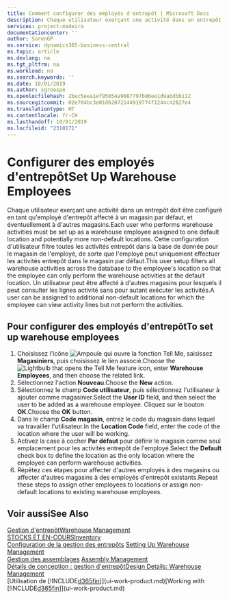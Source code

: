 ```yaml
---
title: Comment configurer des employés d'entrepôt | Microsoft Docs
description: Chaque utilisateur exerçant une activité dans un entrepôt doit être configuré en tant qu'employé d'entrepôt affecté à un magasin par défaut, et éventuellement à d'autres magasins.
services: project-madeira
documentationcenter: ''
author: SorenGP
ms.service: dynamics365-business-central
ms.topic: article
ms.devlang: na
ms.tgt_pltfrm: na
ms.workload: na
ms.search.keywords: ''
ms.date: 10/01/2019
ms.author: sgroespe
ms.openlocfilehash: 2bec5eea1ef95054a9087797b86ee1d9abdbb112
ms.sourcegitcommit: 02e704bc3e01d62072144919774f1244c42827e4
ms.translationtype: HT
ms.contentlocale: fr-CH
ms.lasthandoff: 10/01/2019
ms.locfileid: "2310171"
---
```

# <a name="set-up-warehouse-employees"></a><span data-ttu-id="d63bf-103">Configurer des employés d'entrepôt</span><span class="sxs-lookup"><span data-stu-id="d63bf-103">Set Up Warehouse Employees</span></span>
<span data-ttu-id="d63bf-104">Chaque utilisateur exerçant une activité dans un entrepôt doit être configuré en tant qu'employé d'entrepôt affecté à un magasin par défaut, et éventuellement à d'autres magasins.</span><span class="sxs-lookup"><span data-stu-id="d63bf-104">Each user who performs warehouse activities must be set up as a warehouse employee assigned to one default location and potentially more non-default locations.</span></span> <span data-ttu-id="d63bf-105">Cette configuration d'utilisateur filtre toutes les activités entrepôt dans la base de donnée pour le magasin de l'employé, de sorte que l'employé peut uniquement effectuer les activités entrepôt dans le magasin par défaut.</span><span class="sxs-lookup"><span data-stu-id="d63bf-105">This user setup filters all warehouse activities across the database to the employee's location so that the employee can only perform the warehouse activities at the default location.</span></span> <span data-ttu-id="d63bf-106">Un utilisateur peut être affecté à d'autres magasins pour lesquels il peut consulter les lignes activité sans pour autant exécuter les activités.</span><span class="sxs-lookup"><span data-stu-id="d63bf-106">A user can be assigned to additional non-default locations for which the employee can view activity lines but not perform the activities.</span></span>

## <a name="to-set-up-warehouse-employees"></a><span data-ttu-id="d63bf-107">Pour configurer des employés d'entrepôt</span><span class="sxs-lookup"><span data-stu-id="d63bf-107">To set up warehouse employees</span></span>  
1.  <span data-ttu-id="d63bf-108">Choisissez l'icône ![Ampoule qui ouvre la fonction Tell Me](media/ui-search/search_small.png "Dites-moi ce que vous voulez faire"), saisissez **Magasiniers**, puis choisissez le lien associé.</span><span class="sxs-lookup"><span data-stu-id="d63bf-108">Choose the ![Lightbulb that opens the Tell Me feature](media/ui-search/search_small.png "Tell me what you want to do") icon, enter **Warehouse Employees**, and then choose the related link.</span></span>  
2. <span data-ttu-id="d63bf-109">Sélectionnez l'action **Nouveau**.</span><span class="sxs-lookup"><span data-stu-id="d63bf-109">Choose the **New** action.</span></span>  
3. <span data-ttu-id="d63bf-110">Sélectionnez le champ **Code utilisateur**, puis sélectionnez l'utilisateur à ajouter comme magasinier.</span><span class="sxs-lookup"><span data-stu-id="d63bf-110">Select the **User ID** field, and then select the user to be added as a warehouse employee.</span></span> <span data-ttu-id="d63bf-111">Cliquez sur le bouton **OK**.</span><span class="sxs-lookup"><span data-stu-id="d63bf-111">Choose the **OK** button.</span></span>  
6.  <span data-ttu-id="d63bf-112">Dans le champ **Code magasin**, entrez le code du magasin dans lequel va travailler l'utilisateur.</span><span class="sxs-lookup"><span data-stu-id="d63bf-112">In the **Location Code** field, enter the code of the location where the user will be working.</span></span>  
7.  <span data-ttu-id="d63bf-113">Activez la case à cocher **Par défaut** pour définir le magasin comme seul emplacement pour les activités entrepôt de l'employé.</span><span class="sxs-lookup"><span data-stu-id="d63bf-113">Select the **Default** check box to define the location as the only location where the employee can perform warehouse activities.</span></span>  
8.  <span data-ttu-id="d63bf-114">Répétez ces étapes pour affecter d'autres employés à des magasins ou affecter d'autres magasins à des employés d'entrepôt existants.</span><span class="sxs-lookup"><span data-stu-id="d63bf-114">Repeat these steps to assign other employees to locations or assign non-default locations to existing warehouse employees.</span></span>  

## <a name="see-also"></a><span data-ttu-id="d63bf-115">Voir aussi</span><span class="sxs-lookup"><span data-stu-id="d63bf-115">See Also</span></span>  
[<span data-ttu-id="d63bf-116">Gestion d'entrepôt</span><span class="sxs-lookup"><span data-stu-id="d63bf-116">Warehouse Management</span></span>](warehouse-manage-warehouse.md)  
[<span data-ttu-id="d63bf-117">STOCKS ET EN-COURS</span><span class="sxs-lookup"><span data-stu-id="d63bf-117">Inventory</span></span>](inventory-manage-inventory.md)  
<span data-ttu-id="d63bf-118">[Configuration de la gestion des entrepôts](warehouse-setup-warehouse.md)   </span><span class="sxs-lookup"><span data-stu-id="d63bf-118">[Setting Up Warehouse Management](warehouse-setup-warehouse.md)   </span></span>  
<span data-ttu-id="d63bf-119">[Gestion des assemblages](assembly-assemble-items.md)  </span><span class="sxs-lookup"><span data-stu-id="d63bf-119">[Assembly Management](assembly-assemble-items.md)  </span></span>  
[<span data-ttu-id="d63bf-120">Détails de conception : gestion d'entrepôt</span><span class="sxs-lookup"><span data-stu-id="d63bf-120">Design Details: Warehouse Management</span></span>](design-details-warehouse-management.md)  
<span data-ttu-id="d63bf-121">[Utilisation de [!INCLUDE[d365fin](includes/d365fin_md.md)]](ui-work-product.md)</span><span class="sxs-lookup"><span data-stu-id="d63bf-121">[Working with [!INCLUDE[d365fin](includes/d365fin_md.md)]](ui-work-product.md)</span></span>  
